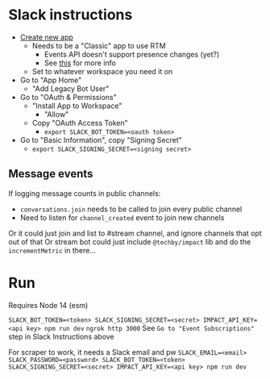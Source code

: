 # Slack instructions
- [Create new app](https://api.slack.com/apps?new_classic_app=1)
  - Needs to be a "Classic" app to use RTM
    - Events API doesn't support presence changes (yet?)
    - See [this](https://medium.com/@ritikjain1272/how-to-make-a-slack-bot-in-python-using-slacks-rtm-api-335b393563cd) for more info
  - Set to whatever workspace you need it on
- Go to "App Home"
  - "Add Legacy Bot User"
- Go to "OAuth & Permissions"
  - "Install App to Workspace"
    - "Allow"
  - Copy "OAuth Access Token"
    - `export SLACK_BOT_TOKEN=<oauth token>`
- Go to "Basic Information", copy "Signing Secret"
  - `export SLACK_SIGNING_SECRET=<signing secret>` 

## Message events
If logging message counts in public channels:
- `conversations.join` needs to be called to join every public channel
- Need to listen for `channel_created` event to join new channels

Or it could just join and list to #stream channel, and ignore channels that opt out of that
Or stream bot could just include `@techby/impact` lib and do the `incrementMetric` in there...

# Run
Requires Node 14 (esm)

`SLACK_BOT_TOKEN=<token> SLACK_SIGNING_SECRET=<secret> IMPACT_API_KEY=<api key> npm run dev`
`ngrok http 3000`
See `Go to "Event Subscriptions"` step in Slack Instructions above

For scraper to work, it needs a Slack email and pw
`SLACK_EMAIL=<email> SLACK_PASSWORD=<password> SLACK_BOT_TOKEN=<token> SLACK_SIGNING_SECRET=<secret> IMPACT_API_KEY=<api key> npm run dev`